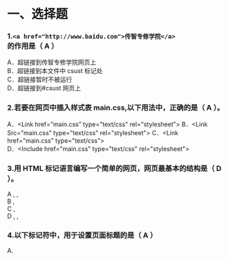 # 一、选择题

### 1.`<a href="http://www.baidu.com">传智专修学院</a>`的作用是（ A ）

A．超链接到传智专修学院网页上  
 B．超链接到本文件中 csust 标记处  
 C．超链接暂时不被运行  
 D．超链接到#csust 网页上

### 2.若要在网页中插入样式表 main.css,以下用法中，正确的是（ A ）。

A．<Link href="main.css” type="text/css" rel="stylesheet">
B．<Link Src="main.css” type="text/css" rel="stylesheet">
C．<Link href="main.css” type="text/css">  
 D．<Include href="main.css” type="text/css" rel="stylesheet">

### 3.用 HTML 标记语言编写一个简单的网页，网页最基本的结构是（ D ）。

A <html> <head>,</head> <frame>,</frame> </html>  
B <html> <title>,</title> <body>,</body> </html>  
C <html> <title>,</title> <frame>,</frame> </html>  
D <html> <head>,</head> <body>,</body> </html>

### 4.以下标记符中，用于设置页面标题的是（ A ）

A.<title> B.<caption> C.<head> D.<html>

### 5.以下标记符中，没有对应的结束标记的是（B ）

A.<body> B.<br> C.<html> D.<title>

### 6.在网页中，必须使用（A ）标记来完成超级链接。

A<a>,</a> B<p>,</p> C<link>,</link> D<li>,</li>

### 7.下列关于 HTML 的说法正确的是（ A ）

A．HTML 是网页的核心，是一种超文本标记的程序设计语言
B．通过网页浏览器阅读 HTML 文件时，WEB 服务器负责解释插入到 HTML 文本中的各种标记
C．HTML 是网页的核心，是一种超文本标记的语言，它是页面描述语言
D．编制 HTML 文件时不需要加入任何标记(tag)

### 8.引用外部样式表的元素应该放在 （ C ）。

A． HTML 文档的开始的位置
B． HTML 文档的结束的位置
C． 在 head 元素中
D． 在 body 元素中

### 9.内部样式表的元素是（ A ）。

A． <style> B． <css> C． <script>

### 10.元素中定义样式表的属性名是（ A ）。

A． style B． class C． styles D． font

### 11.下列 A（ ）是定义样式表中的注释语句。

A． /_ 注释语句 _/
B． // 注释语句  
C． // 注释语句 //
D．‘ 注释语句

### 12.CSS 是利用什么 XHTML 标记构建网页布局？（ B ）

A. <dir> B. <div> C. <dis> D. <dif>

### 13.html 中的注释标签是（C ）

A、 <-- --> B、<--! -->  
C、<!--      --> D、<-- --!>

### 14.在 HTML 中，下面是段落标签的是： D

A. <HTML>,</HTML> B. <HEAD>,</HEAD>  
C. <BODY>,</BODY> D. <P>,</P>

### 15."HTML 语言中,插入图象的 HTML 代码是<img src="">,其中 src 的含义是" B

A. 链接的地址 B. 图象的路径
C. 所插入图象的属性 D. 以上都正确

# 二、简答题

### 1.css 的三种书写方式

 行内样式

 内嵌样式

外联样式

### 2.标题标签有哪些

 <h1></h1>

 <h2></h2>

 <h3></h3>

 <h4></h4>

 <h5></h5>

 <h6></h6>

### 3.图片标签是哪个？有哪些属性，分别是和什么意思

<img scr="图片路径" title="鼠标碰到图片显示内容" alt='图片无法显示时'>

### 4.段落标签是哪个

<P></p>
### 5.超链接是哪个标签，有什么作用，属性有哪些，分别是什么意思

a 标签

跳转到其他网页

href 要跳转的页面的地址 或路径
